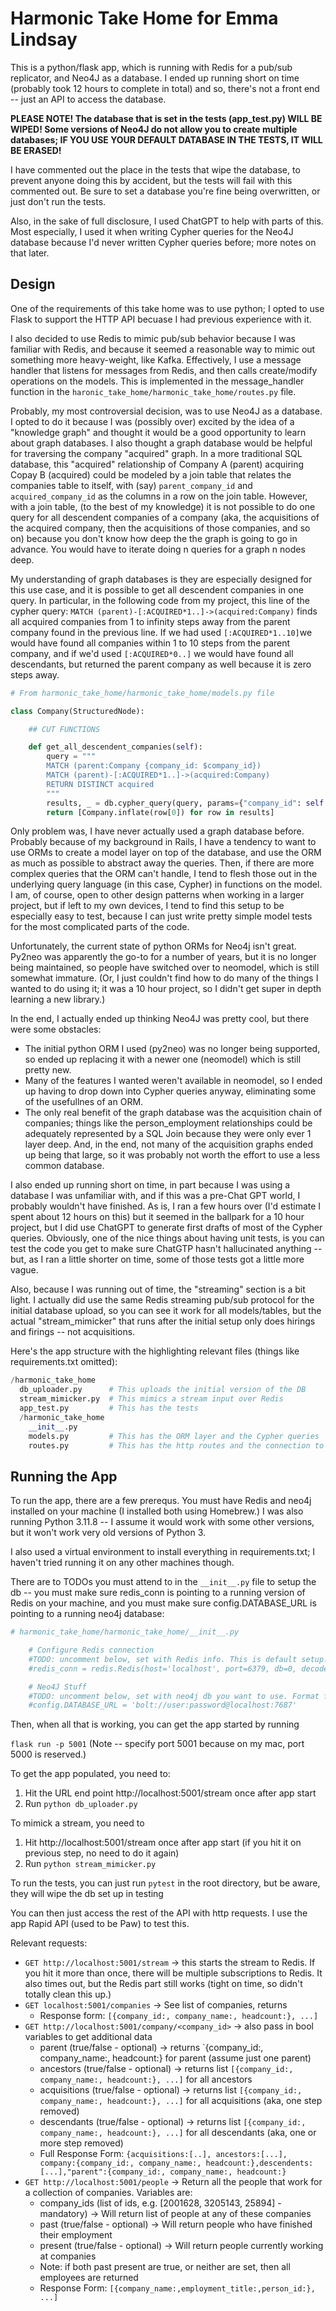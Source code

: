 # Harmonic Take Home for Emma Lindsay

This is a python/flask app, which is running with Redis for a pub/sub replicator, and Neo4J as a database. I ended up running short on time (probably took 12 hours to complete in total) and so, there's not a front end -- just an API to access the database.

**PLEASE NOTE! The database that is set in the tests (app_test.py) WILL BE WIPED! 
Some versions of Neo4J do not allow you to create multiple databases; IF YOU USE YOUR DEFAULT DATABASE IN THE TESTS, IT WILL BE ERASED!**

I have commented out the place in the tests that wipe the database, to prevent anyone doing this by accident, but the tests will fail with this commented out. Be sure to set a database you're fine being overwritten, or just don't run the tests.

Also, in the sake of full disclosure, I used ChatGPT to help with parts of this. Most especially, I used it when writing Cypher queries for the Neo4J database because I'd never written Cypher queries before; more notes on that later.

## Design
One of the requirements of this take home was to use python; I opted to use Flask to support the HTTP API becuase I had previous experience with it. 

I also decided to use Redis to mimic pub/sub behavior because I was familiar with Redis, and because it seemed a reasonable way to mimic out something more heavy-weight, like Kafka. Effectively, I use a message handler that listens for messages from Redis, and then calls create/modify operations on the models. This is implemented in the message_handler function in the `haronic_take_home/harmonic_take_home/routes.py` file.

Probably, my most controversial decision, was to use Neo4J as a database. I opted to do it because I was (possibly over) excited by the idea of a "knowledge graph" and thought it would be a good opportunity to learn about graph databases. I also thought a graph database would be helpful for traversing the company "acquired" graph. In a more traditional SQL database, this "acquired" relationship of Company A (parent) acquiring Copay B (acquired) could be modeled by a join table that relates the companies table to itself, with (say) `parent_company_id` and `acquired_company_id` as the columns in a row on the join table. However, with a join table, (to the best of my knowledge) it is not possible to do one query for all descendent companies of a company (aka, the acquisitions of the acquired company, then the acquisitions of those companies, and so on) because you don't know how deep the the graph is going to go in advance. You would have to iterate doing n queries for a graph n nodes deep.

My understanding of graph databases is they are especially designed for this use case, and it is possible to get all descendent companies in one query. In particular, in the following code from my project, this line of the cypher query: `MATCH (parent)-[:ACQUIRED*1..]->(acquired:Company)` finds all acquired companies from 1 to infinity steps away from the parent company found in the previous line. If we had used `[:ACQUIRED*1..10]`we would have found all companies within 1 to 10 steps from the parent company, and if we'd used `[:ACQUIRED*0..]` we would have found all descendants, but returned the parent company as well because it is zero steps away. 

```python
# From harmonic_take_home/harmonic_take_home/models.py file

class Company(StructuredNode):

    ## CUT FUNCTIONS

    def get_all_descendent_companies(self):
        query = """
        MATCH (parent:Company {company_id: $company_id})
        MATCH (parent)-[:ACQUIRED*1..]->(acquired:Company)
        RETURN DISTINCT acquired
        """
        results, _ = db.cypher_query(query, params={"company_id": self.company_id})
        return [Company.inflate(row[0]) for row in results]
```

Only problem was, I have never actually used a graph database before. Probably because of my background in Rails, I have a tendency to want to use ORMs to create a model layer on top of the database, and use the ORM as much as possible to abstract away the queries. Then, if there are more complex queries that the ORM can't handle, I tend to flesh those out in the underlying query language (in this case, Cypher) in functions on the model. I am, of course, open to other design patterns when working in a larger project, but if left to my own devices, I tend to find this setup to be especially easy to test, because I can just write pretty simple model tests for the most complicated parts of the code. 

Unfortunately, the current state of python ORMs for Neo4j isn't great. Py2neo was apparently the go-to for a number of years, but it is no longer being maintained, so people have switched over to neomodel, which is still somewhat immature. (Or, I just couldn't find how to do many of the things I wanted to do using it; it was a 10 hour project, so I didn't get super in depth learning a new library.) 

In the end, I actually ended up thinking Neo4J was pretty cool, but there were some obstacles:
* The initial python ORM I used (py2neo) was no longer being supported, so ended up replacing it with a newer one (neomodel) which is still pretty new. 
* Many of the features I wanted weren't available in neomodel, so I ended up having to drop down into Cypher queries anyway, eliminating some of the usefullnes of an ORM.
* The only real benefit of the graph database was the acquisition chain of companies; things like the person_employment relationships could be adequately represented by a SQL Join because they were only ever 1 layer deep. And, in the end, not many of the acquisition graphs ended up being that large, so it was probably not worth the effort to use a less common database.

I also ended up running short on time, in part because I was using a database I was unfamiliar with, and if this was a pre-Chat GPT world, I probably wouldn't have finished. As is, I ran a few hours over (I'd estimate I spent about 12 hours on this) but it seemed in the ballpark for a 10 hour project, but I did use ChatGPT to generate first drafts of most of the Cypher queries. Obviously, one of the nice things about having unit tests, is you can test the code you get to make sure ChatGTP hasn't hallucinated anything -- but, as I ran a little shorter on time, some of those tests got a little more vague. 

Also, because I was running out of time, the "streaming" section is a bit light. I actually did use the same Redis streaming pub/sub protocol for the initial database upload, so you can see it work for all models/tables, but the actual "stream_mimicker" that runs after the initial setup only does hirings and firings -- not acquisitions. 

Here's the app structure with the highlighting relevant files (things like requirements.txt omitted):

```python
/harmonic_take_home
  db_uploader.py      # This uploads the initial version of the DB
  stream_mimicker.py  # This mimics a stream input over Redis
  app_test.py         # This has the tests
  /harmonic_take_home
    __init__.py
    models.py         # This has the ORM layer and the Cypher queries
    routes.py         # This has the http routes and the connection to the Redis Pub/Sub
```

## Running the App
To run the app, there are a few prerequs. You must have Redis and neo4j installed on your machine (I installed both using Homebrew.) I was also running Python 3.11.8 -- I assume it would work with some other versions, but it won't work very old versions of Python 3. 

I also used a virtual environment to install everything in requirements.txt; I haven't tried running it on any other machines though. 

There are to TODOs you must attend to in the `__init__.py` file to setup the db -- you must make sure redis_conn is pointing to a running version of Redis on your machine, and you must make sure config.DATABASE_URL is pointing to a running neo4j database:

```python
# harmonic_take_home/harmonic_take_home/__init__.py

    # Configure Redis connection
    #TODO: uncomment below, set with Redis info. This is default setup.
    #redis_conn = redis.Redis(host='localhost', port=6379, db=0, decode_responses=True)

    # Neo4J Stuff
    #TODO: uncomment below, set with neo4j db you want to use. Format for default setup.
    #config.DATABASE_URL = 'bolt://user:password@localhost:7687'
```
Then, when all that is working, you can get the app started by running 

`flask run -p 5001` (Note -- specify port 5001 because on my mac, port 5000 is reserved.) 

To get the app populated, you need to:
1. Hit the URL end point http://localhost:5001/stream once after app start
2. Run `python db_uploader.py`

To mimick a stream, you need to
1. Hit http://localhost:5001/stream once after app start (if you hit it on previous step, no need to do it again)
2. Run `python stream_mimicker.py`

To run the tests, you can just run `pytest` in the root directory, but be aware, they will wipe the db set up in testing

You can then just access the rest of the API with http requests. I use the app Rapid API (used to be Paw) to test this.

Relevant requests:
* `GET http://localhost:5001/stream` -> this starts the stream to Redis. If you hit it more than once, there will be multiple subscriptions to Redis. It also times out, but the Redis part still works (tight on time, so didn't totally clean this up.)
* `GET localhost:5001/companies` -> See list of companies, returns
    * Response form: `[{company_id:, company_name:, headcount:}, ...]`  
* `GET http://localhost:5001/company/<company_id>` -> also pass in bool variables to get additional data
    * parent (true/false - optional) -> returns `{company_id:, company_name:, headcount:} for parent (assume just one parent)
    * ancestors (true/false - optional) -> returns list `[{company_id:, company_name:, headcount:}, ...]` for all ancestors
    * acquisitions (true/false - optional) -> returns list `[{company_id:, company_name:, headcount:}, ...]` for all acquisitions (aka, one step removed)
    * descendants (true/false - optional) -> returns list `[{company_id:, company_name:, headcount:}, ...]` for all descendants (aka, one or more step removed)
    * Full Response Form: `{acquisitions:[..], ancestors:[...], company:{company_id:, company_name:, headcount:},descendents:[...],"parent":{company_id:, company_name:, headcount:}`
* `GET http://localhost:5001/people` -> Return all the people that work for a collection of companies. Variables are:
  * company_ids (list of ids, e.g. [2001628, 3205143, 25894] - mandatory) -> Will return list of people at any of these companies
  * past (true/false - optional) -> Will return people who have finished their employment
  * present (true/false - optional) -> Will return people currently working at companies
  * Note: if both past present are true, or neither are set, then all employees are returned
  * Response Form: `[{company_name:,employment_title:,person_id:}, ...]`
  



    




